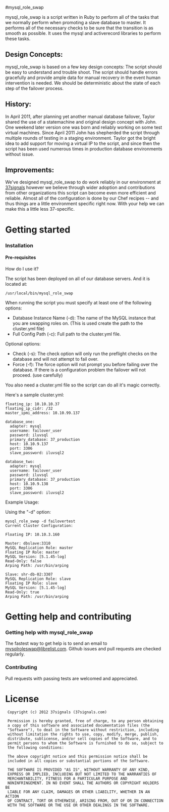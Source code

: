 #mysql\_role\_swap


mysql_role_swap is a script written in Ruby to perform all of the tasks that we normally perform when promoting a slave database to master. It performs all of the necessary checks to be sure that the transition is as smooth as possible. It uses the mysql and activerecord libraries to perform these tasks.

## Design Concepts:
mysql_role_swap is based on a few key design concepts: The script should be easy to understand and trouble shoot. The script should handle errors gracefully and provide ample data for manual recovery in the event human intervention is needed. We should be deterministic about the state of each step of the failover process.

## History:
In April 2011, after planning yet another manual database failover, Taylor shared the use of a statemachine and original design concept with John. One weekend later version one was born and reliably working on some test virtual machines. Since April 2011 John has shepherded the script through multiple rounds of testing in a staging environment. Taylor got the bright idea to add support for moving a virtual IP to the script, and since then the script has been used numerous times in production database environments without issue.

## Improvements:
We've designed mysql_role_swap to do work reliably in our environment at [37signals](http://37signals.com) however we believe through wider adoption and contributions from other organizations this script can become even more efficient and reliable. Almost all of the configuration is done by our Chef recipes -- and thus things are a little environment specific right now. With your help we can make this a little less 37-specific.

# Getting started
### Installation
#### Pre-requisites

How do I use it?

The script has been deployed on all of our database servers. And it is located at:

    /usr/local/bin/mysql_role_swap

When running the script you must specify at least one of the following options:

* Database Instance Name (-d): The name of the MySQL instance that you are swapping roles on. (This is used create the path to the cluster.yml file)
* Full Config Path (-c): Full path to the cluster.yml file.

Optional options:
* Check (-s): The check option will only run the preflight checks on the database and will not attempt to fail over.
* Force (-f): The force option will not prompt you before failing over the database. If there is a configuration problem the failover will not proceed. (use carefully)


You also need a cluster.yml file so the script can do all it's magic correctly.

Here's a sample cluster.yml:

    floating_ip: 10.10.10.37
    floating_ip_cidr: /32
    master_ipmi_address: 10.10.99.137

    database_one:
      adapter: mysql
      username: failover_user
      password: iluvsql
      primary_database: 37_production
      host: 10.10.9.137
      port: 3306
      slave_password: iluvsql2

    database_two:
      adapter: mysql
      username: failover_user
      password: iluvsql
      primary_database: 37_production
      host: 10.10.9.138
      port: 3306
      slave_password: iluvsql2

Example Usage:

Using the "-d" option:

    mysql_role_swap -d failovertest
    Current Cluster Configuration:

    Floating IP: 10.10.3.160

    Master: dbslave:3310
    MySQL Replication Role: master
    Floating IP Role: master
    MySQL Version: [5.1.45-log]
    Read-Only: false
    Arping Path: /usr/bin/arping

    Slave: shr-db-02:3307
    MySQL Replication Role: slave
    Floating IP Role: slave
    MySQL Version: [5.1.45-log]
    Read-Only: true
    Arping Path: /usr/bin/arping


# Getting help and contributing

### Getting help with mysql_role_swap
The fastest way to get help is to send an email to mysqlroleswap@librelist.com. 
Github issues and pull requests are checked regularly.

### Contributing
Pull requests with passing tests are welcomed and appreciated.

# License

     Copyright (c) 2012 37signals (37signals.com)

     Permission is hereby granted, free of charge, to any person obtaining
     a copy of this software and associated documentation files (the
     "Software"), to deal in the Software without restriction, including
     without limitation the rights to use, copy, modify, merge, publish,
     distribute, sublicense, and/or sell copies of the Software, and to
     permit persons to whom the Software is furnished to do so, subject to
     the following conditions:

     The above copyright notice and this permission notice shall be
     included in all copies or substantial portions of the Software.

     THE SOFTWARE IS PROVIDED "AS IS", WITHOUT WARRANTY OF ANY KIND,
     EXPRESS OR IMPLIED, INCLUDING BUT NOT LIMITED TO THE WARRANTIES OF
     MERCHANTABILITY, FITNESS FOR A PARTICULAR PURPOSE AND
     NONINFRINGEMENT. IN NO EVENT SHALL THE AUTHORS OR COPYRIGHT HOLDERS BE
     LIABLE FOR ANY CLAIM, DAMAGES OR OTHER LIABILITY, WHETHER IN AN ACTION
     OF CONTRACT, TORT OR OTHERWISE, ARISING FROM, OUT OF OR IN CONNECTION
     WITH THE SOFTWARE OR THE USE OR OTHER DEALINGS IN THE SOFTWARE.
